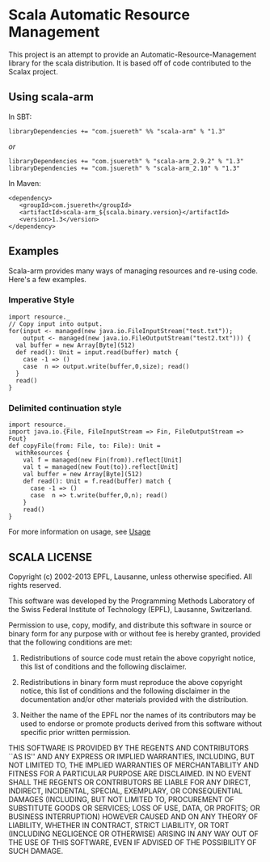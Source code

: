 # Scala Automatic Resource Management

This project is an attempt to provide an Automatic-Resource-Management library for the scala distribution.  It is based off of code contributed to the Scalax project.

## Using scala-arm

In SBT:

    libraryDependencies += "com.jsuereth" %% "scala-arm" % "1.3"

*or*

    libraryDependencies += "com.jsuereth" % "scala-arm_2.9.2" % "1.3"
    libraryDependencies += "com.jsuereth" % "scala-arm_2.10" % "1.3"

In Maven:

    <dependency>
       <groupId>com.jsuereth</groupId>
       <artifactId>scala-arm_${scala.binary.version}</artifactId>
       <version>1.3</version>
    </dependency>


## Examples

Scala-arm provides many ways of managing resources and re-using code.  Here's a few examples.

### Imperative Style
    
    import resource._
    // Copy input into output.
    for(input <- managed(new java.io.FileInputStream("test.txt"));
        output <- managed(new java.io.FileOutputStream("test2.txt"))) {
      val buffer = new Array[Byte](512)
      def read(): Unit = input.read(buffer) match {
        case -1 => ()
        case  n => output.write(buffer,0,size); read()
      }
      read()
    }

### Delimited continuation style

    import resource._
    import java.io.{File, FileInputStream => Fin, FileOutputStream => Fout}
    def copyFile(from: File, to: File): Unit =
      withResources {
        val f = managed(new Fin(from)).reflect[Unit]
        val t = managed(new Fout(to)).reflect[Unit]
        val buffer = new Array[Byte](512)
        def read(): Unit = f.read(buffer) match {
          case -1 => ()
          case  n => t.write(buffer,0,n); read()
        }
        read()
    }

For more information on usage, see [Usage](http://jsuereth.com/scala-arm/usage.html)

## SCALA LICENSE

Copyright (c) 2002-2013 EPFL, Lausanne, unless otherwise specified.
All rights reserved.

This software was developed by the Programming Methods Laboratory of the
Swiss Federal Institute of Technology (EPFL), Lausanne, Switzerland.

Permission to use, copy, modify, and distribute this software in source
or binary form for any purpose with or without fee is hereby granted,
provided that the following conditions are met:

   1. Redistributions of source code must retain the above copyright
      notice, this list of conditions and the following disclaimer.

   2. Redistributions in binary form must reproduce the above copyright
      notice, this list of conditions and the following disclaimer in the
      documentation and/or other materials provided with the distribution.

   3. Neither the name of the EPFL nor the names of its contributors
      may be used to endorse or promote products derived from this
      software without specific prior written permission.


THIS SOFTWARE IS PROVIDED BY THE REGENTS AND CONTRIBUTORS ``AS IS'' AND
ANY EXPRESS OR IMPLIED WARRANTIES, INCLUDING, BUT NOT LIMITED TO, THE
IMPLIED WARRANTIES OF MERCHANTABILITY AND FITNESS FOR A PARTICULAR PURPOSE
ARE DISCLAIMED. IN NO EVENT SHALL THE REGENTS OR CONTRIBUTORS BE LIABLE
FOR ANY DIRECT, INDIRECT, INCIDENTAL, SPECIAL, EXEMPLARY, OR CONSEQUENTIAL
DAMAGES (INCLUDING, BUT NOT LIMITED TO, PROCUREMENT OF SUBSTITUTE GOODS OR
SERVICES; LOSS OF USE, DATA, OR PROFITS; OR BUSINESS INTERRUPTION) HOWEVER
CAUSED AND ON ANY THEORY OF LIABILITY, WHETHER IN CONTRACT, STRICT
LIABILITY, OR TORT (INCLUDING NEGLIGENCE OR OTHERWISE) ARISING IN ANY WAY
OUT OF THE USE OF THIS SOFTWARE, EVEN IF ADVISED OF THE POSSIBILITY OF
SUCH DAMAGE.

